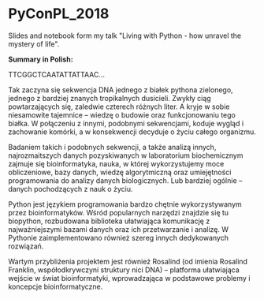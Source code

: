# PyConPL_2018
Slides and notebook form my talk "Living with Python - how unravel the mystery of life".

**Summary in Polish:**

TTCGGCTCAATATTATTAAC... 

Tak zaczyna się sekwencja DNA jednego z białek pythona zielonego, jednego z bardziej znanych tropikalnych dusicieli. Zwykły ciąg powtarzających się, zaledwie czterech różnych liter. A kryje w sobie niesamowite tajemnice – wiedzę o budowie oraz funkcjonowaniu tego białka. W połączeniu z innymi, podobnymi sekwencjami, koduje wygląd i zachowanie komórki, a w konsekwencji decyduje o życiu całego organizmu. 

Badaniem takich i podobnych sekwencji, a także analizą innych, najrozmaitszych danych pozyskiwanych w laboratorium biochemicznym zajmuje się bioinformatyka, nauka, w której wykorzystujemy moce obliczeniowe, bazy danych, wiedzę algorytmiczną oraz umiejętności programowania do analizy danych biologicznych. Lub bardziej ogólnie – danych pochodzących z nauk o życiu.

Python jest językiem programowania bardzo chętnie wykorzystywanym przez bioinformatyków. Wśród popularnych narzędzi znajdzie się tu biopython, rozbudowana biblioteka ułatwiająca komunikację z najważniejszymi bazami danych oraz ich przetwarzanie i analizę. W Pythonie zaimplementowano również szereg innych dedykowanych rozwiązań.

Wartym przybliżenia projektem jest również Rosalind (od imienia Rosalind Franklin, współodkrywczyni struktury nici DNA) – platforma ułatwiająca wejście w świat bioinformatyki, wprowadzająca w podstawowe problemy i koncepcje bioinformatyczne.

